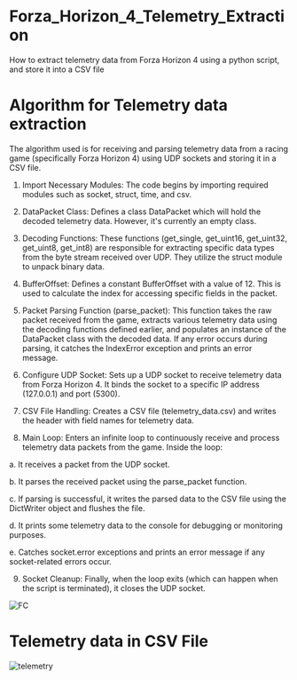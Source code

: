 # Forza_Horizon_4_Telemetry_Extraction
How to extract telemetry data from Forza Horizon 4 using a python script, and store it into a CSV file

# Algorithm for Telemetry data extraction
The algorithm used is for receiving and parsing telemetry data from a racing game (specifically Forza Horizon 4) using UDP sockets and storing it in a CSV file.


1. Import Necessary Modules: The code begins by importing required modules such as socket, struct, time, and csv.

2. DataPacket Class: Defines a class DataPacket which will hold the decoded telemetry data. However, it's currently an empty class.


3. Decoding Functions: These functions (get_single, get_uint16, get_uint32, get_uint8, get_int8) are responsible for extracting specific data types from the byte stream received over UDP. They utilize the struct module to unpack binary data.


4. BufferOffset: Defines a constant BufferOffset with a value of 12. This is used to calculate the index for accessing specific fields in the packet.


5. Packet Parsing Function (parse_packet): This function takes the raw packet received from the game, extracts various telemetry data using the decoding functions defined earlier, and populates an instance of the DataPacket class with the decoded data. If any error occurs during parsing, it catches the IndexError exception and prints an error message.


6. Configure UDP Socket: Sets up a UDP socket to receive telemetry data from Forza Horizon 4. It binds the socket to a specific IP address (127.0.0.1) and port (5300).


7. CSV File Handling: Creates a CSV file (telemetry_data.csv) and writes the header with field names for telemetry data.

    
8. Main Loop: Enters an infinite loop to continuously receive and process telemetry data packets from the game. Inside the loop:

 a. It receives a packet from the UDP socket.

 b. It parses the received packet using the parse_packet function.

 c. If parsing is successful, it writes the parsed data to the CSV file using the DictWriter object and flushes the file.

 d. It prints some telemetry data to the console for debugging or monitoring purposes.

 e. Catches socket.error exceptions and prints an error message if any socket-related errors occur.


9. Socket Cleanup: Finally, when the loop exits (which can happen when the script is
terminated), it closes the UDP socket.

![FC](https://github.com/user-attachments/assets/06fcd695-5d62-4ce2-b331-ad44be02762f)


# Telemetry data in CSV File
![telemetry](https://github.com/user-attachments/assets/950e3faa-70fe-4be6-9212-83cb69614561)



